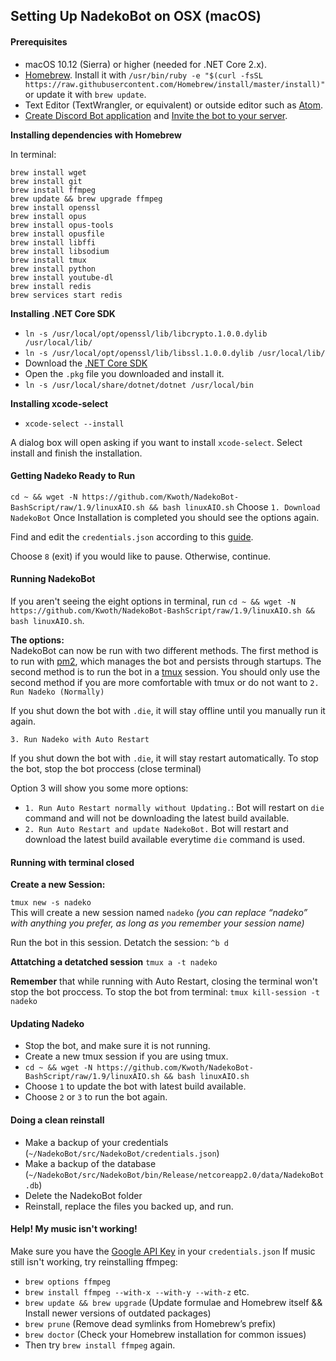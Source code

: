 ## Setting Up NadekoBot on OSX (macOS)

#### Prerequisites 
- macOS 10.12 (Sierra) or higher (needed for .NET Core 2.x).
- [Homebrew](http://brew.sh/). Install it with `/usr/bin/ruby -e "$(curl -fsSL https://raw.githubusercontent.com/Homebrew/install/master/install)"` or update it with `brew update`.
- Text Editor (TextWrangler, or equivalent) or outside editor such as [Atom](https://atom.io/).
- [Create Discord Bot application](http://nadekobot.readthedocs.io/en/latest/JSON%20Explanations/#creating-discord-bot-application) and [Invite the bot to your server](http://nadekobot.readthedocs.io/en/latest/JSON%20Explanations/#inviting-your-bot-to-your-server). 

**Installing dependencies with Homebrew**

In terminal:
```
brew install wget
brew install git
brew install ffmpeg
brew update && brew upgrade ffmpeg
brew install openssl
brew install opus
brew install opus-tools
brew install opusfile
brew install libffi
brew install libsodium
brew install tmux
brew install python
brew install youtube-dl
brew install redis
brew services start redis
```

**Installing .NET Core SDK**

- `ln -s /usr/local/opt/openssl/lib/libcrypto.1.0.0.dylib /usr/local/lib/`
- `ln -s /usr/local/opt/openssl/lib/libssl.1.0.0.dylib /usr/local/lib/`
- Download the [.NET Core SDK](https://www.microsoft.com/net/core#macos)
- Open the `.pkg` file you downloaded and install it.
- `ln -s /usr/local/share/dotnet/dotnet /usr/local/bin`

**Installing xcode-select**

- `xcode-select --install`

A dialog box will open asking if you want to install `xcode-select`. Select install and finish the installation.

#### Getting Nadeko Ready to Run

`cd ~ && wget -N https://github.com/Kwoth/NadekoBot-BashScript/raw/1.9/linuxAIO.sh && bash linuxAIO.sh`
Choose `1. Download NadekoBot`
Once Installation is completed you should see the options again.	

Find and edit the `credentials.json` according to this [guide](http://nadekobot.readthedocs.io/en/latest/JSON%20Explanations/#setting-up-credentialsjson-file).

Choose `8` (exit) if you would like to pause. Otherwise, continue. 

#### Running NadekoBot

If you aren't seeing the eight options in terminal, run `cd ~ && wget -N https://github.com/Kwoth/NadekoBot-BashScript/raw/1.9/linuxAIO.sh && bash linuxAIO.sh`.

**The options:**  
NadekoBot can now be run with two different methods. The first method is to run with [pm2](http://pm2.keymetrics.io/), which manages the bot and persists through startups. The second method is to run the bot in a [tmux](https://github.com/tmux/tmux) session. You should only use the second method if you are more comfortable with tmux or do not want to 
`2. Run Nadeko (Normally)`

If you shut down the bot with `.die`, it will stay offline until you manually run it again.

`3. Run Nadeko with Auto Restart`

If you shut down the bot with `.die`, it will stay restart automatically. To stop the bot, stop the bot proccess (close terminal)

Option 3 will show you some more options: 

- `1. Run Auto Restart normally without Updating.`: Bot will restart on `die` command and will not be downloading the latest build available.
- `2. Run Auto Restart and update NadekoBot.` Bot will restart and download the latest build available everytime `die` command is used.

#### Running with terminal closed
**Create a new Session:**

`tmux new -s nadeko`  
This will create a new session named `nadeko` *(you can replace “nadeko” with anything you prefer, as long as you remember  your session name)*

Run the bot in this session.
Detatch the session: `^b d`

**Attatching a detatched session**
`tmux a -t nadeko`

**Remember** that while running with Auto Restart, closing the terminal won't stop the bot proccess. To stop the bot from terminal:
`tmux kill-session -t nadeko`

#### Updating Nadeko

- Stop the bot, and make sure it is not running.
- Create a new tmux session if you are using tmux.
- `cd ~ && wget -N https://github.com/Kwoth/NadekoBot-BashScript/raw/1.9/linuxAIO.sh && bash linuxAIO.sh`
- Choose `1` to update the bot with latest build available.
- Choose `2` or `3` to run the bot again.

#### Doing a clean reinstall

- Make a backup of your credentials (`~/NadekoBot/src/NadekoBot/credentials.json`)
- Make a backup of the database (`~/NadekoBot/src/NadekoBot/bin/Release/netcoreapp2.0/data/NadekoBot.db`)
- Delete the NadekoBot folder
- Reinstall, replace the files you backed up, and run.

#### Help! My music isn't working!

Make sure you have the [Google API Key](http://nadekobot.readthedocs.io/en/latest/JSON%20Explanations/#setting-up-your-api-keys) in your `credentials.json`
If music still isn't working, try reinstalling ffmpeg:
- `brew options ffmpeg`
- `brew install ffmpeg --with-x --with-y --with-z` etc.
- `brew update && brew upgrade` (Update formulae and Homebrew itself && Install newer versions of outdated packages)
- `brew prune` (Remove dead symlinks from Homebrew’s prefix)
- `brew doctor` (Check your Homebrew installation for common issues)
- Then try `brew install ffmpeg` again.
